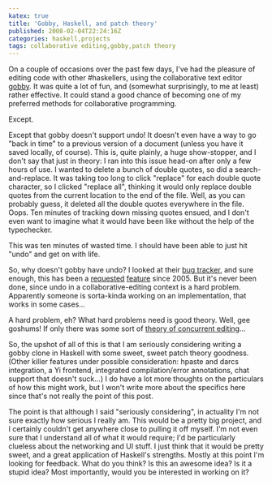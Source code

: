 ```yaml
---
katex: true
title: 'Gobby, Haskell, and patch theory'
published: 2008-02-04T22:24:16Z
categories: haskell,projects
tags: collaborative editing,gobby,patch theory
---
```


On a couple of occasions over the past few days, I've had the pleasure of editing code with other #haskellers, using the collaborative text editor <a href="http://gobby.0x539.de/trac/">gobby</a>.  It was quite a lot of fun, and (somewhat surprisingly, to me at least) rather effective.  It could stand a good chance of becoming one of my preferred methods for collaborative programming.

Except.

Except that gobby doesn't support undo!  It doesn't even have a way to go "back in time" to a previous version of a document (unless you have it saved locally, of course).  This is, quite plainly, a huge show-stopper, and I don't say that just in theory: I ran into this issue head-on after only a few hours of use.  I wanted to delete a bunch of double quotes, so did a search-and-replace.  It was taking too long to click "replace" for each double quote character, so I clicked "replace all", thinking it would only replace double quotes from the current location to the end of the file.  Well, as you can probably guess, it deleted all the double quotes everywhere in the file.  Oops. Ten minutes of tracking down missing quotes ensued, and I don't even want to imagine what it would have been like without the help of the typechecker.

This was ten minutes of wasted time.  I should have been able to just hit "undo" and get on with life.

So, why doesn't gobby have undo?  I looked at their <a href="http://gobby.0x539.de/trac/report/1">bug tracker</a>, and sure enough, this has been a <a href="http://gobby.0x539.de/trac/ticket/39">requested</a> <a href="http://gobby.0x539.de/trac/ticket/234">feature</a> since 2005.  But it's never been done, since undo in a collaborative-editing context is a hard problem.  Apparently someone is sorta-kinda working on an implementation, that works in some cases...

A hard problem, eh?  What hard problems need is good theory.  Well, gee goshums!  If only there was some sort of <a href="http://en.wikibooks.org/wiki/Understanding_darcs/Patch_theory">theory of concurrent editing</a>... 

So, the upshot of all of this is that I am seriously considering writing a gobby clone in Haskell with some sweet, sweet patch theory goodness.  (Other killer features under possible consideration: hpaste and darcs integration, a Yi frontend, integrated compilation/error annotations, chat support that doesn't suck...) I do have a lot more thoughts on the particulars of how this might work, but I won't write more about the specifics here since that's not really the point of this post.

The point is that although I said "seriously considering", in actuality I'm not sure exactly how serious I really am.  This would be a pretty big project, and I certainly couldn't get anywhere close to pulling it off myself.  I'm not even sure that I understand all of what it would require; I'd be particularly clueless about the networking and UI stuff.  I just think that it would be pretty sweet, and a great application of Haskell's strengths. Mostly at this point I'm looking for feedback.  What do you think?  Is this an awesome idea?  Is it a stupid idea?  Most importantly, would you be interested in working on it?

